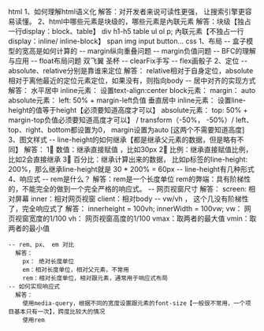 html
  1、如何理解html语义化
    解答：对开发者来说可读性更强， 让搜索引擎更容易读懂。
  2、html中哪些元素是块级的，哪些元素是內联元素
    解答：块级【独占一行display：block、table】 div h1-h5 table ul ol p; 內联元素【不独占一行display：inline/ inline-block】 span img input button...
css
  1、布局
    -- 盒子模型的宽高是如何计算的
    -- margin纵向重叠问题
    -- margin负值问题
    -- BFC的理解与应用
    -- float布局问题
      双飞翼
      圣杯
    -- clearFix手写
    -- flex画骰子
  2、定位
    -- absolute、relative分别是靠谁来定位
      解答： relative相对于自身定位，absolute相对于离他最近的定位元素定位，如果没有，则指向body
    -- 居中对齐的实现方式
      解答：
        水平居中
          inline元素： 设置text-align:center
          block元素： margin： auto
          absolute元素： left: 50% + margin-left负值
        垂直居中
         inline元素： 设置line-height的值等于height【必须要知道高度才可以】
        absolute元素： top: 50% + margin-top负值必须要知道高度才可以】 
        / transform（-50%， -50%）/ left、top、right、bottom都设置为0， margin设置为auto [这两个不需要知道高度]
  3、图文样式
    -- line-height的如何继承【都是继承父元素的数据，但是略有不同】
      解答：
        1⃣️ 数值：继承直接赋值 ，比如30px
        2⃣️ 比例：继承直接赋值比例， 比如2会直接继承
        3⃣️ 百分比：继承计算出来的数据， 比如p标签的line-height: 200%，那么继承line-height就是 30 * 200% = 60px
    -- line-height有几种形式
  4、响应式
    -- rem是什么？
      解答：rem是一个长度单位
      rem的弊端：具有阶梯性的，不能完全的做到一个完全严格的响应式。
    -- 网页视窗尺寸
        解答：
        screen: 相对屏幕
        inner：相对网页视窗
        client：相对body
    -- vw/vh ， 这个几没有阶梯性了，完全响应式了
      解答： 
      innerheight = 100vh;
      innerWidth = 100vw;
      vw： 网页视窗宽度的1/100
      vh： 网页视窗高度的1/100
      vmax：取两者的最大值
      vmin：取两者的最小值

    -- rem、px、 em 对比
      解答：
        px： 绝对长度单位
        em：相对长度单位，相对父元素，不常用
        rem：相对长度单位，相对跟元素，通常用于响应式布局
    -- 如何实现响应式
      解答：
        使用media-query，根据不同的宽度设置跟元素的font-size【一般很不常用，一个项目基本只有一次】，跨度比较大的情况
        使用rem
